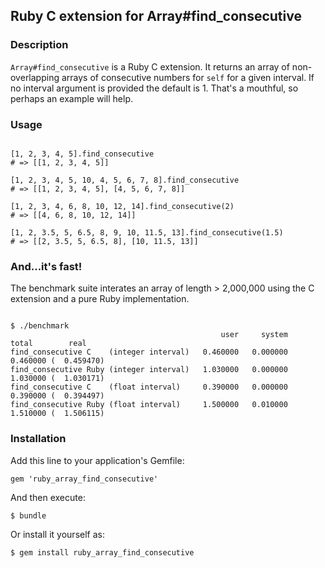 ## Ruby C extension for Array#find_consecutive

### Description
   
`Array#find_consecutive` is a Ruby C extension. It returns an array of non-overlapping arrays of consecutive numbers for `self` for a given interval. If no interval argument is provided the default is 1. That's a mouthful, so perhaps an example will help.

### Usage

```

[1, 2, 3, 4, 5].find_consecutive
# => [[1, 2, 3, 4, 5]]

[1, 2, 3, 4, 5, 10, 4, 5, 6, 7, 8].find_consecutive
# => [[1, 2, 3, 4, 5], [4, 5, 6, 7, 8]]

[1, 2, 3, 4, 6, 8, 10, 12, 14].find_consecutive(2)
# => [[4, 6, 8, 10, 12, 14]]

[1, 2, 3.5, 5, 6.5, 8, 9, 10, 11.5, 13].find_consecutive(1.5)
# => [[2, 3.5, 5, 6.5, 8], [10, 11.5, 13]]

```

### And...it's fast!

The benchmark suite interates an array of length > 2,000,000 using the C extension and a pure Ruby implementation.

```

$ ./benchmark
                                               user     system      total        real
find_consecutive C    (integer interval)   0.460000   0.000000   0.460000 (  0.459470)
find_consecutive Ruby (integer interval)   1.030000   0.000000   1.030000 (  1.030171)
find_consecutive C    (float interval)     0.390000   0.000000   0.390000 (  0.394497)
find_consecutive Ruby (float interval)     1.500000   0.010000   1.510000 (  1.506115)   

```
   
### Installation

Add this line to your application's Gemfile:

    gem 'ruby_array_find_consecutive'

And then execute:

    $ bundle

Or install it yourself as:

    $ gem install ruby_array_find_consecutive
